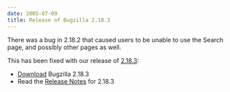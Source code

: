 ```yaml
---
date: 2005-07-09
title: Release of Bugzilla 2.18.3
---
```


There was a bug in 2.18.2 that caused users to be unable to use the Search page, and possibly other pages as well.

This has been fixed with our release of [2.18.3](../releases/2.18.3/):

*   [Download](../download/#stable) Bugzilla 2.18.3
*   Read the [Release Notes](../releases/2.18.3/release-notes.html) for 2.18.3

